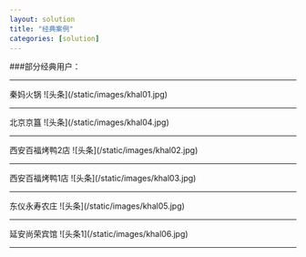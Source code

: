 ```yaml
---
layout: solution
title: "经典案例"
categories: [solution]
---
```

###部分经典用户：
<hr/>
秦妈火锅
![头条](/static/images/khal01.jpg)
<hr/>
北京京簋
![头条](/static/images/khal04.jpg)
<hr/>
西安百福烤鸭2店
![头条](/static/images/khal02.jpg)
<hr/>
西安百福烤鸭1店
![头条](/static/images/khal03.jpg)
<hr/>
东仪永寿农庄
![头条](/static/images/khal05.jpg)
<hr/>
延安尚荣宾馆
![头条1](/static/images/khal06.jpg)
<hr/>